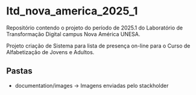 # ltd_nova_america_2025_1
Repositório contendo o projeto do período de 2025.1 do Laboratório de Transformação Digital campus Nova América UNESA.

Projeto criação de Sistema para lista de presença on-line para o Curso de Alfabetização de Jovens e Adultos.

## Pastas

- documentation/images -> Imagens enviadas pelo stackholder
